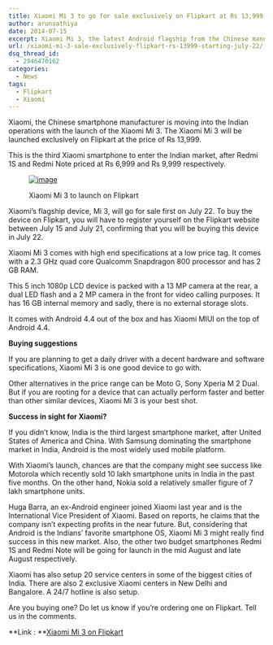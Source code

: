 ```yaml
---
title: Xiaomi Mi 3 to go for sale exclusively on Flipkart at Rs 13,999 starting July 22
author: arunsathiya
date: 2014-07-15
excerpt: Xiaomi Mi 3, the latest Android flagship from the Chinese manufacturer Xiaomi, will be going for launch exclusively on Flipkart at Rs 13,999.
url: /xiaomi-mi-3-sale-exclusively-flipkart-rs-13999-starting-july-22/
dsq_thread_id:
  - 2946470162
categories:
  - News
tags:
  - Flipkart
  - Xiaomi
---
```

Xiaomi, the Chinese smartphone manufacturer is moving into the Indian operations with the launch of the Xiaomi Mi 3. The Xiaomi Mi 3 will be launched exclusively on Flipkart at the price of Rs 13,999. 

This is the third Xiaomi smartphone to enter the Indian market, after Redmi 1S and Redmi Note priced at Rs 6,999 and Rs 9,999 respectively. <figure style="width: 978px;" class="wp-caption aligncenter">

[<img title="Xiaomi Mi 3 on Flipkart for Rs 13,999" class="aligncenter size-full" alt="image" src="http://cdn.devilsworkshop.org/files/2014/07/wpid-wp-1405425446355.jpeg" />][1]<figcaption class="wp-caption-text">Xiaomi Mi 3 to launch on Flipkart</figcaption></figure> 

Xiaomi&#8217;s flagship device, Mi 3, will go for sale first on July 22. To buy the device on Flipkart, you will have to register yourself on the Flipkart website between July 15 and July 21, confirming that you will be buying this device in July 22. 

Xiaomi Mi 3 comes with high end specifications at a low price tag. It comes with a 2.3 GHz quad core Qualcomm Snapdragon 800 processor and has 2 GB RAM. 

This 5 inch 1080p LCD device is packed with a 13 MP camera at the rear, a dual LED flash and a 2 MP camera in the front for video calling purposes. It has 16 GB internal memory and sadly, there is no external storage slots. 

It comes with Android 4.4 out of the box and has Xiaomi MIUI on the top of Android 4.4. 

**Buying suggestions**

If you are planning to get a daily driver with a decent hardware and software specifications, Xiaomi Mi 3 is one good device to go with. 

Other alternatives in the price range can be Moto G, Sony Xperia M 2 Dual. But if you are rooting for a device that can actually perform faster and better than other similar devices, Xiaomi Mi 3 is your best shot. 

**Success in sight for Xiaomi?**

If you didn&#8217;t know, India is the third largest smartphone market, after United States of America and China. With Samsung dominating the smartphone market in India, Android is the most widely used mobile platform. 

With Xiaomi&#8217;s launch, chances are that the company might see success like Motorola which recently sold 10 lakh smartphone units in India in the past five months. On the other hand, Nokia sold a relatively smaller figure of 7 lakh smartphone units. 

Huga Barra, an ex-Android engineer joined Xiaomi last year and is the International Vice President of Xiaomi. Based on reports, he claims that the company isn&#8217;t expecting profits in the near future. But, considering that Android is the Indians&#8217; favorite smartphone OS, Xiaomi Mi 3 might really find success in this new market. Also, the other two budget smartphones Redmi 1S and Redmi Note will be going for launch in the mid August and late August respectively. 

Xiaomi has also setup 20 service centers in some of the biggest cities of India. There are also 2 exclusive Xiaomi centers in New Delhi and Bangalore. A 24/7 hotline is also setup. 

Are you buying one? Do let us know if you&#8217;re ordering one on Flipkart. Tell us in the comments.

**Link : **<a href="http://flipkart.com/mi" onclick="_gaq.push(['_trackEvent', 'outbound-article', 'http://flipkart.com/mi', 'Xiaomi Mi 3 on Flipkart']);" >Xiaomi Mi 3 on Flipkart</a>

 [1]: http://cdn.devilsworkshop.org/files/2014/07/wpid-wp-1405425446355.jpeg
